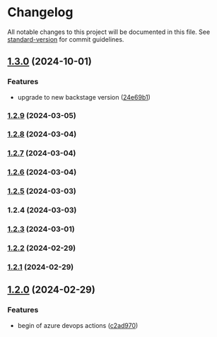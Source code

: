 # Changelog

All notable changes to this project will be documented in this file. See [standard-version](https://github.com/conventional-changelog/standard-version) for commit guidelines.

## [1.3.0](https://github.com/kode3tech/k3t-backstage-plugin-scaffolder-backend-module-plus/compare/v1.2.9...v1.3.0) (2024-10-01)


### Features

* upgrade to new backstage version ([24e69b1](https://github.com/kode3tech/k3t-backstage-plugin-scaffolder-backend-module-plus/commit/24e69b1ea699d66f84db4d40aec46cdd20967d5f))

### [1.2.9](https://github.com/kode3tech/k3t-backstage-plugin-scaffolder-backend-module-plus/compare/v1.2.8...v1.2.9) (2024-03-05)

### [1.2.8](https://github.com/kode3tech/k3t-backstage-plugin-scaffolder-backend-module-plus/compare/v1.2.7...v1.2.8) (2024-03-04)

### [1.2.7](https://github.com/kode3tech/k3t-backstage-plugin-scaffolder-backend-module-plus/compare/v1.2.6...v1.2.7) (2024-03-04)

### [1.2.6](https://github.com/kode3tech/k3t-backstage-plugin-scaffolder-backend-module-plus/compare/v1.2.5...v1.2.6) (2024-03-04)

### [1.2.5](https://github.com/kode3tech/backstage-proto/compare/v1.2.4...v1.2.5) (2024-03-03)

### 1.2.4 (2024-03-03)

### [1.2.3](https://github.com/kode3tech/backstage-proto/compare/v1.3.4...v1.2.3) (2024-03-01)

### [1.2.2](https://github.com/kode3tech/backstage-proto/compare/v0.2.17...v1.2.2) (2024-02-29)

### [1.2.1](https://github.com/kode3tech/backstage-proto/compare/v1.3.0...v1.2.1) (2024-02-29)

## [1.2.0](https://github.com/kode3tech/backstage-proto/compare/v1.1.0...v1.2.0) (2024-02-29)


### Features

* begin of azure devops actions ([c2ad970](https://github.com/kode3tech/backstage-proto/commit/c2ad970aebcde901cd737fe81c536062347a3792))
